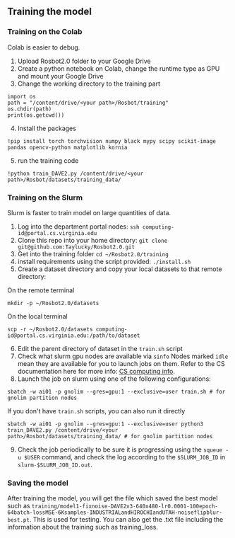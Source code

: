 ## Training the model
### Training on the Colab
Colab is easier to debug.
1. Upload Rosbot2.0 folder to your Google Drive
2. Create a python notebook on Colab, change the runtime type as GPU and mount your Google Drive
3. Change the working directory to the training part
```
import os
path = "/content/drive/<your path>/Rosbot/training"
os.chdir(path)
print(os.getcwd())
```
4. Install the packages
```
!pip install torch torchvision numpy black mypy scipy scikit-image pandas opencv-python matplotlib kornia
```
5. run the training code
```
!python train_DAVE2.py /content/drive/<your path>/Rosbot/datasets/training_data/
```
### Training on the Slurm
Slurm is faster to train model on large quantities of data.
1. Log into the department portal nodes: ``ssh computing-id@portal.cs.virginia.edu``
2. Clone this repo into your home directory: ``git clone git@github.com:Taylucky/Rosbot2.0.git``
3. Get into the training folder ``cd ~/Rosbot2.0/training``
4. install requirements using the script provided: ``./install.sh``
5. Create a dataset directory and copy your local datasets to that remote directory:


On the remote terminal
```
mkdir -p ~/Rosbot2.0/datasets
```
On the local terminal
```
scp -r ~/Rosbot2.0/datasets computing-id@portal.cs.virginia.edu:/path/to/dataset 
```
6.  Edit the parent directory of dataset in the ``train.sh`` script
7.  Check what slurm gpu nodes are available via `sinfo` Nodes marked `idle` mean they are available for you to launch jobs on them. Refer to the CS documentation here for more info: [CS computing info](https://www.cs.virginia.edu/wiki/doku.php?id=start).
8.   Launch the job on slurm using one of the following configurations:
```
sbatch -w ai01 -p gnolim --gres=gpu:1 --exclusive=user train.sh # for gnolim partition nodes
```
   If you don't have ``train.sh`` scripts, you can also run it directly
```
sbatch -w ai01 -p gnolim --gres=gpu:1 --exclusive=user python3 train_DAVE2.py /content/drive/<your path>/Rosbot/datasets/training_data/ # for gnolim partition nodes
```
9.  Check the job periodically to be sure it is progressing using the `squeue -u $USER` command, and check the log according to the `$SLURM_JOB_ID` in `slurm-$SLURM_JOB_ID.out`.

### Saving the model
After training the model, you will get the file which saved the best model such as ``training/model1-fixnoise-DAVE2v3-640x480-lr0.0001-100epoch-64batch-lossMSE-6Ksamples-INDUSTRIALandHIROCHIandUTAH-noiseflipblur-best.pt``. This is used for testing. You can also get the .txt file including the information about the training such as training_loss.
